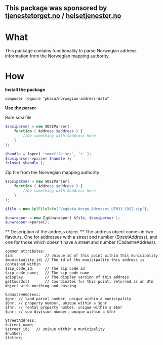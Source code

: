 ## This package was sponsored by [tjenestetorget.no][1] / [helsetjenester.no][2]

# What
This package contains functionality to parse Norwegian address information from the Norwegian mapping authority. 

# How
**Install the package**  
    
	composer require "phaza/norwegian-address-data"

**Use the parser**

Bare sosi file
```PHP
$sosiparser = new SOSIParser(
	function ( Address $address ) {
		//Do something with $address here
	}
);

$handle = fopen( 'somefile.sos', 'r' );
$sosiparser->parse( $handle );
fclose( $handle );
```

Zip file from the Norwegian mapping authority
```PHP
$sosiparser = new SOSIParser(
	function ( Address $address ) {
		//Do something with $address here
	}
);

$file = new SplFileInfo('Vegdata_Norge_Adresser_UTM33_SOSI.zip');

$unwrapper = new ZipUnwrapper( $file, $sosiparser );
$unwrapper->parse();
```

** Description of the address object **
The address object comes in two flavours. One for addresses with a street and number (StreetAddress), and one for those 
which doesn't have a street and number (CadastreAddress).

	common attributes:
	$id;              // Unique id of this point within this municipality
	$municipality_id; // The id of the municipality this address is contained within
	$zip_code_id;     // The zip code id
	$zip_code_name;   // The zip code name
	$display;         // The display version of this address
	getCoords()       // Coordinates for this point, returned as an Utm object with northing and easting.
	
	CadastreAddress:
	$gnr; // land parcel number, unique within a municipality
	$bnr; // property number, unique within a $gnr
	$fnr; // rental property number, unique within a $bnr
	$unr; // sub division number, unique within a $fnr
	
	StreetAddress:
	$street_name;
	$street_id;   // unique within a municipality
	$number;
	$letter;


[1]: http://tjenestetorget.no
[2]: http://helsetjenester.no
